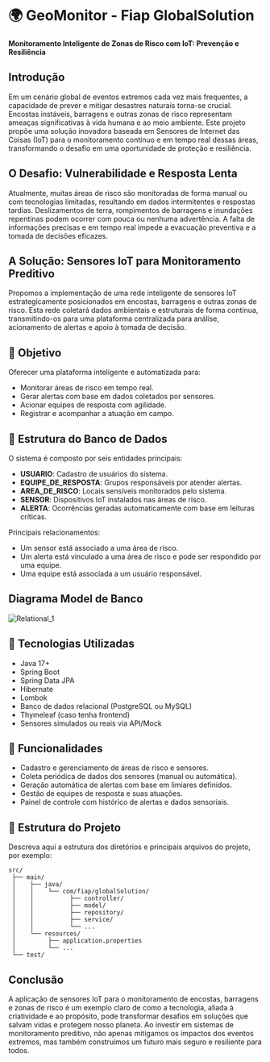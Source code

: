 # 🌍 GeoMonitor - Fiap GlobalSolution

**Monitoramento Inteligente de Zonas de Risco com IoT: Prevenção e Resiliência**

## Introdução

Em um cenário global de eventos extremos cada vez mais frequentes, a capacidade de prever e mitigar desastres naturais torna-se crucial. Encostas instáveis, barragens e outras zonas de risco representam ameaças significativas à vida humana e ao meio ambiente. Este projeto propõe uma solução inovadora baseada em Sensores de Internet das Coisas (IoT) para o monitoramento contínuo e em tempo real dessas áreas, transformando o desafio em uma oportunidade de proteção e resiliência.

## O Desafio: Vulnerabilidade e Resposta Lenta

Atualmente, muitas áreas de risco são monitoradas de forma manual ou com tecnologias limitadas, resultando em dados intermitentes e respostas tardias. Deslizamentos de terra, rompimentos de barragens e inundações repentinas podem ocorrer com pouca ou nenhuma advertência. A falta de informações precisas e em tempo real impede a evacuação preventiva e a tomada de decisões eficazes.

## A Solução: Sensores IoT para Monitoramento Preditivo

Propomos a implementação de uma rede inteligente de sensores IoT estrategicamente posicionados em encostas, barragens e outras zonas de risco. Esta rede coletará dados ambientais e estruturais de forma contínua, transmitindo-os para uma plataforma centralizada para análise, acionamento de alertas e apoio à tomada de decisão.

## 🎯 Objetivo

Oferecer uma plataforma inteligente e automatizada para:
- Monitorar áreas de risco em tempo real.
- Gerar alertas com base em dados coletados por sensores.
- Acionar equipes de resposta com agilidade.
- Registrar e acompanhar a atuação em campo.

## 🧱 Estrutura do Banco de Dados

O sistema é composto por seis entidades principais:

- **USUARIO**: Cadastro de usuários do sistema.
- **EQUIPE_DE_RESPOSTA**: Grupos responsáveis por atender alertas.
- **AREA_DE_RISCO**: Locais sensíveis monitorados pelo sistema.
- **SENSOR**: Dispositivos IoT instalados nas áreas de risco.
- **ALERTA**: Ocorrências geradas automaticamente com base em leituras críticas.

Principais relacionamentos:
- Um sensor está associado a uma área de risco.
- Um alerta está vinculado a uma área de risco e pode ser respondido por uma equipe.
- Uma equipe está associada a um usuário responsável.

## Diagrama Model de Banco

![Relational_1](https://github.com/user-attachments/assets/75f40d2b-7d39-4206-b48d-128ba2172790)

## 🔧 Tecnologias Utilizadas

- Java 17+
- Spring Boot
- Spring Data JPA
- Hibernate
- Lombok
- Banco de dados relacional (PostgreSQL ou MySQL)
- Thymeleaf (caso tenha frontend)
- Sensores simulados ou reais via API/Mock

## 🚨 Funcionalidades

- Cadastro e gerenciamento de áreas de risco e sensores.
- Coleta periódica de dados dos sensores (manual ou automática).
- Geração automática de alertas com base em limiares definidos.
- Gestão de equipes de resposta e suas atuações.
- Painel de controle com histórico de alertas e dados sensoriais.

## 📁 Estrutura do Projeto

Descreva aqui a estrutura dos diretórios e principais arquivos do projeto, por exemplo:

```
src/
 ├── main/
 │    ├── java/
 │    │    └── com/fiap/globalSolution/
 │    │          ├── controller/
 │    │          ├── model/
 │    │          ├── repository/
 │    │          ├── service/
 │    │          └── ...
 │    └── resources/
 │         ├── application.properties
 │         └── ...
 └── test/
```

## Conclusão

A aplicação de sensores IoT para o monitoramento de encostas, barragens e zonas de risco é um exemplo claro de como a tecnologia, aliada à criatividade e ao propósito, pode transformar desafios em soluções que salvam vidas e protegem nosso planeta. Ao investir em sistemas de monitoramento preditivo, não apenas mitigamos os impactos dos eventos extremos, mas também construímos um futuro mais seguro e resiliente para todos.
